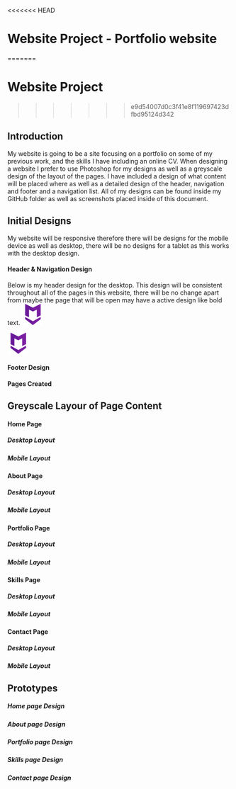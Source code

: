 <<<<<<< HEAD
# Website Project - Portfolio website
=======
# Website Project
>>>>>>> e9d54007d0c3f41e8f119697423dfbd95124d342

## Introduction

My website is going to be a site focusing on a portfolio on some of my previous work, and the skills I have including an online CV.
When designing a website I prefer to use Photoshop for my designs as well as a greyscale design of the layout of the pages. I have included a design of what content will be placed where as well as a detailed design of the header, navigation and footer and a navigation list. All of my designs can be found inside my GitHub folder as well as screenshots placed inside of this document.


## Initial Designs

My website will be responsive therefore there will be designs for the mobile device as well as desktop, there will be no designs for a tablet as this works with the desktop design.

#### Header & Navigation Design
Below is my header design for the desktop. This design will be consistent throughout all of the pages in this website, there will be no change apart from maybe the page that will be open may have a active design like bold text.
![alt text](https://github.com/adam-p/markdown-here/raw/master/src/common/images/icon48.png "Header design and navigation desktop")

![alt text](https://github.com/adam-p/markdown-here/raw/master/src/common/images/icon48.png "Header and navigation design footer")

#### Footer Design

#### Pages Created

## Greyscale Layour of Page Content

#### Home Page

##### Desktop Layout

##### Mobile Layout

#### About Page

##### Desktop Layout

##### Mobile Layout

#### Portfolio Page

##### Desktop Layout

##### Mobile Layout

#### Skills Page

##### Desktop Layout

##### Mobile Layout

#### Contact Page

##### Desktop Layout

##### Mobile Layout

## Prototypes

##### Home page Design

##### About page Design

##### Portfolio page Design

##### Skills page Design

##### Contact page Design
